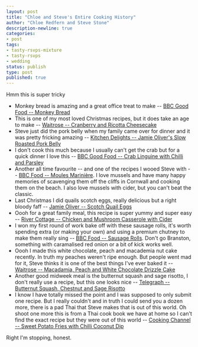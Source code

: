```yaml
---
layout: post
title: "Chloe and Steve's Entire Cooking History"
author: "Chloe Redfern and Steve Stone"
description-newline: true
categories:
- post
tags:
- tasty-rsvps-mixture
- tasty-rsvps
- wedding
status: publish
type: post
published: true
---
```


Hmm this is super tricky

* Monkey bread is amazing and a great office treat to make -- [BBC Good Food -- Monkey Bread](http://www.bbcgoodfood.com/recipes/monkey-bread)
* This is one of my most loved Christmas recipes, but it does take an age to make -- [Waitrose -- Cranberry and Ricotta Cheesecake](http://www.waitrose.com/home/recipes/recipe_directory/c/cranberry_and_ricotta_cheesecake.html)
* Steve just did the pork belly when my family came over for dinner and it was pretty fricking amazing -- [Kitchen Delights -- Jamie Oliver's Slow Roasted Pork Belly](http://kitchen-delights.blogspot.co.uk/2011/07/jamie-olivers-slow-roasted-pork-belly.html)
* I don't cook this much because I usually can't get the crab but for a quick dinner I love this -- [BBC Good Food -- Crab Linguine with Chilli and Parsley]( http://www.bbcgoodfood.com/recipes/1120669/crab-linguine-with-chilli-and-parsley)
* Another all time favourite -- and one of the recipes I wooed Steve with -- [BBC Food -- Moules Marinière](http://www.bbc.co.uk/food/recipes/moulesmarinierewithc_71787). I love mussels and have many happy memories of scavenging them off the cliffs in Cornwall and cooking them on the beach. I also love mussels with cider, but you can't beat the classic.
* Last Christmas I did quails scotch eggs, really delicious but a right bloody faff -- [Jamie Oliver -- Scotch Quail Eggs](http://www.jamieoliver.com/magazine/recipes-view.php?title=scotch-quail-eggs)
* Oooh for a great family meal, this recipe is  super yummy and super easy -- [River Cottage -- Chicken and Mushroom Casserole with Cider](https://www.rivercottage.net/recipes/chicken-and-mushroom-casserole-with-cider)
* I won my first round of work bake off with these sausage rolls, it's worth spending extra (or making your own) and using a premium chutney to make them really sing -- [BBC Food -- Sausage Rolls](http://www.bbc.co.uk/food/recipes/sausage_rolls_09635). Don't go Branston, something with caramalised red onion or a bit of kick works well.
* Oooh I made this white chocolate, peach and macademia nut cake recently. In truth my peaches weren't ripe enough. But people went mad for it, Steve thinks it is one of the best things I've ever baked it -- [Waitrose -- Macadamia, Peach and White Chocolate Drizzle Cake](http://www.waitrose.com/home/recipes/recipe_directory/m/macadamia-peach-andwhitechocolatedrizzlecake.html)
* Another good midweek meal is the butternut squash and sage risotto, I don't really use a recipe, but this one looks nice -- [Telegraph -- Butternut Squash, Chestnut and Sage Risotto](http://www.telegraph.co.uk/foodanddrink/recipes/11189534/Butternut-squash-chestnut-and-sage-risotto-recipe.html)
* I know I have totally missed the point and I was supposed to only submit one recipe. But I really couldn't and in truth I could send you a dozen more, there is a pad Thai that Steve makes that is out of this world. Oh shoot one more this is from a Thai cook book we have at home so I can't find the exact recipe but they were out of this world -- [Cooking Channel -- Sweet Potato Fries with Chilli Coconut Dip](http://www.cookingchanneltv.com/recipes/bal-arneson/sweet-potato-fries-with-chili-coconut-dip.html)

Right I'm stopping, honest.
